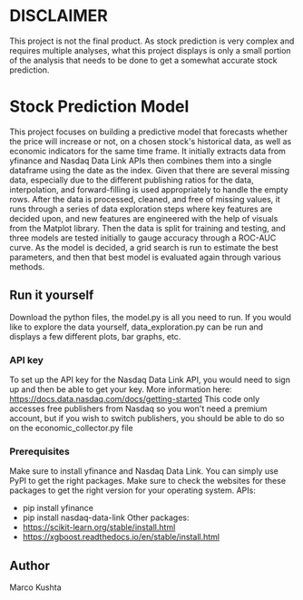 # DISCLAIMER

This project is not the final product. As stock prediction is very complex and requires multiple analyses, what this project displays is only a small portion of the analysis that needs to be done to get a somewhat accurate stock prediction.

# Stock Prediction Model

This project focuses on building a predictive model that forecasts whether the price will increase or not, on a chosen stock's historical data, as well as economic indicators for the same time frame.
It initially extracts data from yfinance and Nasdaq Data Link APIs then combines them into a single dataframe using the date as the index.
Given that there are several missing data, especially due to the different publishing ratios for the data, interpolation, and forward-filling
is used appropriately to handle the empty rows.
After the data is processed, cleaned, and free of missing values, it runs through a series of data exploration steps where key features 
are decided upon, and new features are engineered with the help of visuals from the Matplot library.
Then the data is split for training and testing, and three models are tested initially to gauge accuracy through a ROC-AUC curve. 
As the model is decided, a grid search is run to estimate the best parameters, and then that best model is evaluated again through various methods.

## Run it yourself

Download the python files, the model.py is all you need to run. If you would like to explore the data yourself, data_exploration.py can be run and displays a few different plots, bar graphs, etc. 

### API key
To set up the API key for the Nasdaq Data Link API, you would need to sign up and then be able to get your key. More information here: https://docs.data.nasdaq.com/docs/getting-started
This code only accesses free publishers from Nasdaq so you won't need a premium account, but if you wish to switch publishers, you should be able to do so on the economic_collector.py file

### Prerequisites
Make sure to install yfinance and Nasdaq Data Link. You can simply use PyPI to get the right packages.
Make sure to check the websites for these packages to get the right version for your operating system.
APIs: 
 - pip install yfinance
 - pip install nasdaq-data-link
Other packages:
 - https://scikit-learn.org/stable/install.html
 - https://xgboost.readthedocs.io/en/stable/install.html


## Author

Marco Kushta 
